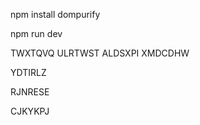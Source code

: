  <!-- installed sanatizer -->
 npm install dompurify
 
 <!-- run server -->
 npm run dev

<!-- coupons validos -->
TWXTQVQ
ULRTWST
ALDSXPI
XMDCDHW

<!-- coupon fora de prazo -->
YDTIRLZ
<!-- coupons ainda nao validos -->
RJNRESE
<!-- coupons esgotados -->
CJKYKPJ
